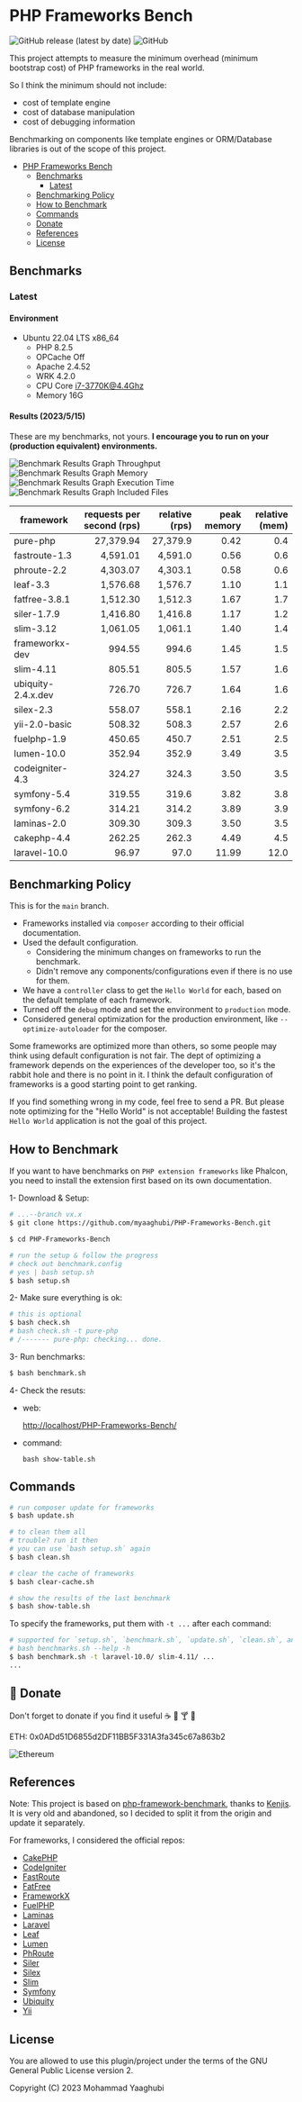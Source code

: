 # PHP Frameworks Bench
![GitHub release (latest by date)](https://img.shields.io/github/v/release/myaaghubi/PHP-Frameworks-Bench?color=purpol) ![GitHub](https://img.shields.io/github/license/myaaghubi/PHP-Frameworks-Bench?color=green)

This project attempts to measure the minimum overhead (minimum bootstrap cost) of PHP frameworks in the real world.

So I think the minimum should not include:

* cost of template engine
* cost of database manipulation
* cost of debugging information

Benchmarking on components like template engines or ORM/Database libraries is out of the scope of this project.


- [PHP Frameworks Bench](#php-frameworks-bench)
  - [Benchmarks](#benchmarks)
    - [Latest](#latest)
  - [Benchmarking Policy](#benchmarking-policy)
  - [How to Benchmark](#how-to-benchmark)
  - [Commands](#commands)
  - [Donate](#🍔-donate)
  - [References](#references)
  - [License](#license)


## Benchmarks

### Latest

#### Environment

* Ubuntu 22.04 LTS x86_64
  * PHP 8.2.5
  * OPCache Off
  * Apache 2.4.52
  * WRK 4.2.0
  * CPU Core i7-3770K@4.4Ghz
  * Memory 16G 


#### Results (2023/5/15)

These are my benchmarks, not yours. **I encourage you to run on your (production equivalent) environments.**

![Benchmark Results Graph Throughput](screenshots/php-frameworks-bench-throughput.png)
![Benchmark Results Graph Memory](screenshots/php-frameworks-bench-memory.png)
![Benchmark Results Graph Execution Time](screenshots/php-frameworks-bench-exectime.png)
![Benchmark Results Graph Included Files](screenshots/php-frameworks-bench-includedfiles.png)

|framework          |requests per second (rps)|relative (rps)|peak memory|relative (mem)|
|-------------------|------------------------:|-------------:|----------:|-------------:|
|pure-php           |                27,379.94|      27,379.9|       0.42|           0.4|
|fastroute-1.3      |                 4,591.01|       4,591.0|       0.56|           0.6|
|phroute-2.2        |                 4,303.07|       4,303.1|       0.58|           0.6|
|leaf-3.3           |                 1,576.68|       1,576.7|       1.10|           1.1|
|fatfree-3.8.1      |                 1,512.30|       1,512.3|       1.67|           1.7|
|siler-1.7.9        |                 1,416.80|       1,416.8|       1.17|           1.2|
|slim-3.12          |                 1,061.05|       1,061.1|       1.40|           1.4|
|frameworkx-dev     |                   994.55|         994.6|       1.45|           1.5|
|slim-4.11          |                   805.51|         805.5|       1.57|           1.6|
|ubiquity-2.4.x.dev |                   726.70|         726.7|       1.64|           1.6|
|silex-2.3          |                   558.07|         558.1|       2.16|           2.2|
|yii-2.0-basic      |                   508.32|         508.3|       2.57|           2.6|
|fuelphp-1.9        |                   450.65|         450.7|       2.51|           2.5|
|lumen-10.0         |                   352.94|         352.9|       3.49|           3.5|
|codeigniter-4.3    |                   324.27|         324.3|       3.50|           3.5|
|symfony-5.4        |                   319.55|         319.6|       3.82|           3.8|
|symfony-6.2        |                   314.21|         314.2|       3.89|           3.9|
|laminas-2.0        |                   309.30|         309.3|       3.50|           3.5|
|cakephp-4.4        |                   262.25|         262.3|       4.49|           4.5|
|laravel-10.0       |                    96.97|          97.0|      11.99|          12.0|



## Benchmarking Policy

This is for the `main` branch.

* Frameworks installed via `composer` according to their official documentation.
* Used the default configuration.
  * Considering the minimum changes on frameworks to run the benchmark.
  * Didn't remove any components/configurations even if there is no use for them.
* We have a `controller` class to get the `Hello World` for each, based on the default template of each framework.
* Turned off the `debug` mode and set the environment to `production` mode.
* Considered general optimization for the production environment, like `--optimize-autoloader` for the composer.

Some frameworks are optimized more than others, so some people may think using default configuration is not fair. The dept of optimizing a framework depends on the experiences of the developer too, so it's the rabbit hole and there is no point in it. I think the default configuration of frameworks is a good starting point to get ranking.

If you find something wrong in my code, feel free to send a PR. But please note optimizing for the "Hello World" is not acceptable! Building the fastest `Hello World` application is not the goal of this project.


## How to Benchmark

If you want to have benchmarks on `PHP extension frameworks` like Phalcon, you need to install the extension first based on its own documentation.

1- Download & Setup:

```bash
# ...--branch vx.x
$ git clone https://github.com/myaaghubi/PHP-Frameworks-Bench.git

$ cd PHP-Frameworks-Bench

# run the setup & follow the progress
# check out benchmark.config
# yes | bash setup.sh
$ bash setup.sh
```

2- Make sure everything is ok:

```bash
# this is optional
$ bash check.sh
# bash check.sh -t pure-php
# /------- pure-php: checking... done.
```

3- Run benchmarks:

```bash
$ bash benchmark.sh
```

4- Check the resuts:
- web:

  <http://localhost/PHP-Frameworks-Bench/>

- command:
  ```
  bash show-table.sh
  ```


## Commands

```bash
# run composer update for frameworks
$ bash update.sh

# to clean them all
# trouble? run it then
# you can use `bash setup.sh` again
$ bash clean.sh

# clear the cache of frameworks
$ bash clear-cache.sh

# show the results of the last benchmark
$ bash show-table.sh
```

To specify the frameworks, put them with `-t ...` after each command:

```bash
# supported for `setup.sh`, `benchmark.sh`, `update.sh`, `clean.sh`, and `clear-cache.sh`
# bash benchmarks.sh --help -h
$ bash benchmark.sh -t laravel-10.0/ slim-4.11/ ...
...
```


## 🍔 Donate
Don't forget to donate if you find it useful ☕ 🍺 🍸 🍔

ETH: 0x0ADd51D6855d2DF11BB5F331A3fa345c67a863b2

![Ethereum](screenshots/ethereum.jpg?raw=true "Ethereum")

## References 
Note: This project is based on
[php-framework-benchmark](https://github.com/kenjis/php-framework-benchmark), thanks to [Kenjis](https://github.com/kenjis). It is very old and abandoned, so I decided to split it from the origin and update it separately.

For frameworks, I considered the official repos:
* [CakePHP](https://github.com/cakephp/cakephp)
* [CodeIgniter](https://github.com/codeigniter4/CodeIgniter4)
* [FastRoute](https://github.com/nikic/FastRoute)
* [FatFree](https://github.com/bcosca/fatfree)
* [FrameworkX](https://github.com/clue/framework-x)
* [FuelPHP](https://github.com/fuelphp/fuelphp)
* [Laminas](https://github.com/laminas)
* [Laravel](https://github.com/laravel/laravel)
* [Leaf](https://github.com/leafsphp/leaf)
* [Lumen](https://github.com/laravel/lumen)
* [PhRoute](https://github.com/mrjgreen/phroute)
* [Siler](https://github.com/leocavalcante/siler)
* [Silex](https://github.com/silexphp/Silex)
* [Slim](https://github.com/slimphp/Slim)
* [Symfony](https://github.com/symfony/symfony)
* [Ubiquity](https://github.com/phpMv/ubiquity)
* [Yii](https://github.com/yiisoft/yii2)


## License

You are allowed to use this plugin/project under the terms of the GNU General Public License version 2.

Copyright (C) 2023 Mohammad Yaaghubi
